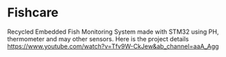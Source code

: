 # Fishcare
Recycled Embedded Fish Monitoring System made with STM32 using PH, thermometer and may other sensors. 
Here is the project details
https://www.youtube.com/watch?v=Tfv9W-CkJew&ab_channel=aaA_Agg

